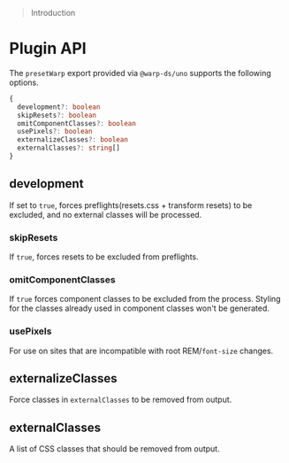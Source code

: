 > Introduction

# Plugin API

The `presetWarp` export provided via `@warp-ds/uno` supports the following options.

```ts
{
  development?: boolean
  skipResets?: boolean
  omitComponentClasses?: boolean
  usePixels?: boolean
  externalizeClasses?: boolean
  externalClasses?: string[]
}
```

## development

If set to `true`, forces preflights(resets.css + transform resets) to be excluded, and no external classes will be processed.

### skipResets

If `true`, forces resets to be excluded from preflights.

### omitComponentClasses

If `true` forces component classes to be excluded from the process. Styling for the classes already used in component classes won't be generated.

### usePixels

For use on sites that are incompatible with root REM/`font-size` changes.

## externalizeClasses

Force classes in `externalClasses` to be removed from output.

## externalClasses

A list of CSS classes that should be removed from output.
